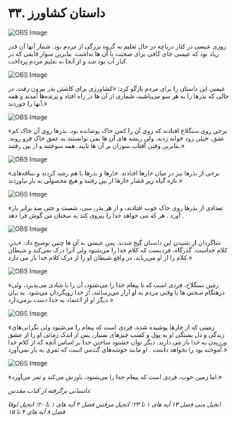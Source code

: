 # ۳۳. داستان کشاورز

![OBS Image](https://cdn.door43.org/obs/jpg/360px/obs-en-33-01.jpg)

روزی عیسی در کنار دریاچه در حال  تعلیم به گروه بزرگی از مردم بود. شمار آنها آن قدر زیاد بود که عیسی جای کافی برای صحبت با آن ها نداشت. بنابرین سوار قایقی که در کنار آب  بود شد و  از آنجا به تعلیم مردم پرداخت.

![OBS Image](https://cdn.door43.org/obs/jpg/360px/obs-en-33-02.jpg)

عیسی این داستان را برای مردم بازگو کرد: «کشاورزی برای کاشتن بذر بیرون رفت. در حالی که بذرها را به هر سو می‌پاشید، شماری از آن ها در راه افتاد و پرنده‌ها آمدند و همه آنها را خوردند.»

![OBS Image](https://cdn.door43.org/obs/jpg/360px/obs-en-33-03.jpg)

«برخی روی سنگلاخ افتادند که روی آن را کمی خاک پوشانده بود. بذرها روی آن خاک کم عمق، خیلی زود جوانه زدند. ولی ریشه های آن ها نمی توانستند به عمق خاک فرو روند. بنابرین وقتی آفتاب سوزان بر آن ها تابید، همه سوختند و از بین رفتند.»

![OBS Image](https://cdn.door43.org/obs/jpg/360px/obs-en-33-04.jpg)

«برخی از بذرها نیز در میان خارها افتادند. خارها و بذرها با هم رشد کردند و ساقه‌های تازه گیاه زیر فشار خارها از بین رفتند و هیچ محصولی به بار نیاوردند.»

![OBS Image](https://cdn.door43.org/obs/jpg/360px/obs-en-33-05.jpg)

«تعدادی از بذرها روی خاک خوب افتادند، و از هر بذر، سی، شصت و حتی صد برابر بار آورد . هر که می خواهد خدا را پیروی کند به سخنان من گوش فرا دهد .

![OBS Image](https://cdn.door43.org/obs/jpg/360px/obs-en-33-06.jpg)

شاگردان از شنیدن این داستان گیج شدند. پس عیسی به آن ها چنین توضیح داد: «بذر، کلام خداست. گذرگاه، فردیست که کلام خدا را می‌شنود ولی آنرا درک نمی‌کند و شیطان کلام را از او می‌رباید. در واقع شیطان او را از درک کلام خدا باز می دارد.»

![OBS Image](https://cdn.door43.org/obs/jpg/360px/obs-en-33-07.jpg)

«زمین سنگلاخ، فردی است که تا پیغام خدا را می‌شنود، آن را با شادی می‌پذیرد، ولی درهنگام سختی ها یا وقتی مردم به او آزار می‌رسانند، از خدا رویگردان می‌شود. به بیان دیگر  او از اعتماد به خدا دست برمی‌دارد.»

![OBS Image](https://cdn.door43.org/obs/jpg/360px/obs-en-33-08.jpg)

«زمینی که از خارها پوشیده شده، فردی است که پیغام را می‌شنود ولی نگرانی‌های زندگی  و دل بستگی او به پول و کسب چیزهای بسیار، پس از اندک زمانی او را از عشق ورزیدن به خدا باز می دارند.  دیگر توان خشنود ساختن خدا بر اساس آنچه که از کلام خدا آموخته بود را نخواهد  داشت . او مانند خوشه‌های گندمی است که ثمری به بار نمی‌آورد.»

![OBS Image](https://cdn.door43.org/obs/jpg/360px/obs-en-33-09.jpg)

«اما زمین خوب، فردی است که پیغام خدا را می‌شنود، باورش می‌کند و ثمر می‌آورد.»

_داستانی برگرفته از کتاب مقدس:_

_انجیل متی فصل ۱۳ آیه های ۱ تا ۲۳؛ انجیل مرقس فصل ۴ آیه های ۱  تا ۲۰؛ انجیل لوقا فصل ۸ آیه های ۴ تا ۱۵_
